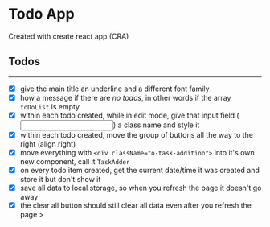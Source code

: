 # Todo App

Created with create react app (CRA)

## Todos
****
- [x] give the main title an underline and a different font family
- [x] how a message if there are _no todos_, in other words if the array `toDoList` is empty
- [x] within each todo created, while in edit mode, give that input field (<input />) a class name and style it
- [x] within each todo created, move the group of buttons all the way to the right (align right)
- [x] move everything with `<div className="o-task-addition">` into it's own new component, call it `TaskAdder`
- [x] on every todo item created, get the current date/time it was created and store it but don't show it
- [x] save all data to local storage, so when you refresh the page it doesn't go away
- [x] the clear all button should still clear all data even after you refresh the page >
